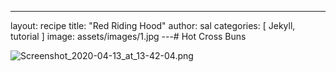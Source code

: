 ---
layout: recipe
title:  "Red Riding Hood"
author: sal
categories: [ Jekyll, tutorial ]
image: assets/images/1.jpg
---# Hot Cross Buns

![Screenshot_2020-04-13_at_13-42-04.png](image/Screenshot_2020-04-13_at_13-42-04.png)
